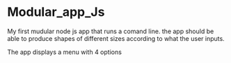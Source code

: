 # Modular_app_Js
My first mudular node js app that runs a comand line. the app should be able to produce shapes of different sizes according to what the user inputs.

The app displays a menu with 4 options
